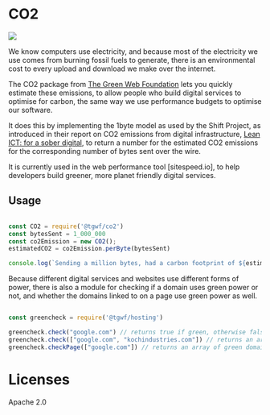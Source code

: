 # CO2

<img src="https://travis-ci.org/thegreenwebfoundation/co2.js.svg?branch=master" />

We know computers use electricity, and because most of the electricity we use comes from burning fossil fuels to generate, there is an environmental cost to every upload and download we make over the internet.

The CO2 package from [The Green Web Foundation][tgwf] lets you quickly estimate these emissions, to allow people who build digital services to optimise for carbon, the same way we use performance budgets to optimise our software.

It does this by implementing the 1byte model as used by the Shift Project, as introduced in their report on CO2 emissions from digital infrastructure, [Lean ICT: for a sober digital][soberDigital], to return a number for the estimated CO2 emissions for the corresponding number of bytes sent over the wire.

It is currently used in the web performance tool [sitespeed.io], to help developers build greener, more planet friendly digital services.

[soberDigital]: https://theshiftproject.org/en/lean-ict-2/
[sitespeedio]: https://sitespeed.io/
[tgwf]: https://www.thegreenwebfoundation.org/


## Usage

```js

const CO2 = require('@tgwf/co2')
const bytesSent = 1_000_000
const co2Emission = new CO2();
estimatedCO2 = co2Emission.perByte(bytesSent)

console.log(`Sending a million bytes, had a carbon footprint of ${estimatedCO2.toFixed(3)} grams of CO2`)

```

Because different digital services and websites use different forms of power, there is also a module for checking if a domain uses green power or not, and whether the domains linked to on a page use green power as well.

```js

const greencheck = require('@tgwf/hosting')

greencheck.check("google.com") // returns true if green, otherwise false
greencheck.check(["google.com", "kochindustries.com"]) // returns an array of the green domains, in this case ["google.com"]
greencheck.checkPage(["google.com"]) // returns an array of green domains, again in this case, ["google.com"]

```

# Licenses

Apache 2.0
